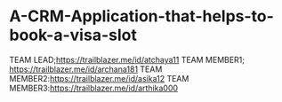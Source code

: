 # A-CRM-Application-that-helps-to-book-a-visa-slot
TEAM LEAD;https://trailblazer.me/id/atchaya11
TEAM MEMBER1; https://trailblazer.me/id/archana181
TEAM MEMBER2:https://trailblazer.me/id/asika12
TEAM MEMBER3:https://trailblazer.me/id/arthika000
